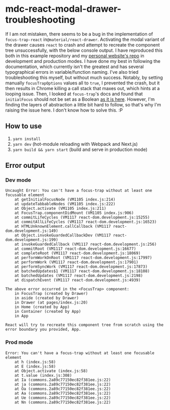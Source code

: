 # mdc-react-modal-drawer-troubleshooting

If I am not mistaken, there seems to be a bug in the implementation of `focus-trap-react` in`@material/react-drawer`. Activating the modal variant of the drawer causes `react` to crash and attempt to recreate the component tree unsuccessfully, with the below console output. I have reproduced this both in this example repository and my [personal website's repo](https://github.com/4cm4k1/website) in development and production modes. I have done my best in following the documentation, which currently isn't the greatest and has several typographical errors in variable/function naming. I've also tried troubleshooting this myself, but without much success. Notably, by setting manually `focusTrapOptions` values all to `true`, I prevented the crash, but it then results in Chrome killing a call stack that maxes out, which hints at a looping issue. Then, I looked at `focus-trap`'s docs and found that `initialFocus` should not be set as a Boolean [as it is here](https://github.com/material-components/material-components-web-react/blob/master/packages/drawer/index.js#L155). However, I'm finding the layers of abstraction a little bit hard to follow, so that's why I'm raising the issue here. I don't know how to solve this. :P

## How to use

1. `yarn install`
2. `yarn dev` (hot-module reloading with Webpack and Next.js)
3. `yarn build && yarn start` (build and serve in production mode)

## Error output

### Dev mode

```shell
Uncaught Error: You can't have a focus-trap without at least one focusable element
    at getInitialFocusNode (VM1105 index.js:214)
    at updateTabbableNodes (VM1105 index.js:222)
    at Object.activate (VM1105 index.js:211)
    at FocusTrap.componentDidMount (VM1105 index.js:906)
    at commitLifeCycles (VM1117 react-dom.development.js:15255)
    at commitAllLifeCycles (VM1117 react-dom.development.js:16523)
    at HTMLUnknownElement.callCallback (VM1117 react-dom.development.js:149)
    at Object.invokeGuardedCallbackDev (VM1117 react-dom.development.js:199)
    at invokeGuardedCallback (VM1117 react-dom.development.js:256)
    at commitRoot (VM1117 react-dom.development.js:16677)
    at completeRoot (VM1117 react-dom.development.js:18069)
    at performWorkOnRoot (VM1117 react-dom.development.js:17997)
    at performWork (VM1117 react-dom.development.js:17901)
    at performSyncWork (VM1117 react-dom.development.js:17873)
    at batchedUpdates$1 (VM1117 react-dom.development.js:18108)
    at batchedUpdates (VM1117 react-dom.development.js:2198)
    at dispatchEvent (VM1117 react-dom.development.js:4939)
```

```shell
The above error occurred in the <FocusTrap> component:
    in FocusTrap (created by Drawer)
    in aside (created by Drawer)
    in Drawer (at pages/index.js:20)
    in Home (created by App)
    in Container (created by App)
    in App

React will try to recreate this component tree from scratch using the error boundary you provided, App.
```

### Prod mode

```shell
Error: You can't have a focus-trap without at least one focusable element
    at h (index.js:58)
    at E (index.js:58)
    at Object.activate (index.js:58)
    at t.value (index.js:308)
    at Ia (commons.2a89c77150ec82f381ee.js:22)
    at ja (commons.2a89c77150ec82f381ee.js:22)
    at Oa (commons.2a89c77150ec82f381ee.js:22)
    at Aa (commons.2a89c77150ec82f381ee.js:22)
    at Ue (commons.2a89c77150ec82f381ee.js:22)
    at Nn (commons.2a89c77150ec82f381ee.js:22)
```
